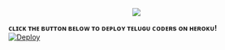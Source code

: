 <p align="center"><a href="https://t.me/tgshadow_fighters"><img src="https://te.legra.ph/file/e451fafd2f56ad3ddaf3b.jpg"></a></p>


**ᴄʟɪᴄᴋ ᴛʜᴇ ʙᴜᴛᴛᴏɴ ʙᴇʟᴏᴡ ᴛᴏ ᴅᴇᴘʟᴏʏ ᴛᴇʟᴜɢᴜ ᴄᴏᴅᴇʀs ᴏɴ ʜᴇʀᴏᴋᴜ!**  
[![Deploy](https://www.herokucdn.com/deploy/button.svg)](https://heroku.com/deploy?template=https://github.com/Telugucoderss/amalaxpro)
